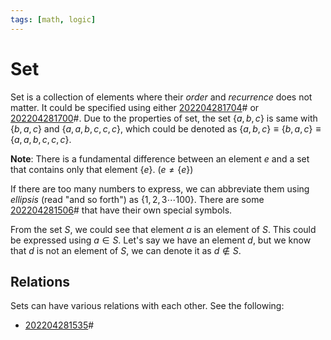 ```yaml
---
tags: [math, logic]
---
```


# Set

Set is a collection of elements where their *order* and *recurrence* does not
matter. It could be specified using either [202204281704](202204281704.md)# or
[202204281700](202204281700.md)#. Due to the properties of set, the set $\{a, b, c\}$ is same
with $\{b, a, c\}$ and $\{a, a, b, c, c, c\}$, which could be denoted as $\{a,
b, c\} \equiv \{b, a, c\} \equiv \{a, a, b, c, c, c\}$.

**Note**: There is a fundamental difference between an element $e$ and a set
that contains only that element $\{e\}$. ($e \not = \{e\}$)

If there are too many numbers to express, we can abbreviate them using
*ellipsis* (read "and so forth") as $\{1,2,3 \cdots 100\}$. There are some
[202204281506](202204281506.md)# that have their own special symbols.

From the set $S$, we could see that element $a$ is an element of $S$. This could
be expressed using $a \in S$. Let's say we have an element $d$, but we know that
$d$ is not an element of $S$, we can denote it as $d \not \in S$.

## Relations

Sets can have various relations with each other. See the following:
- [202204281535](202204281535.md)#
